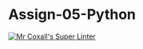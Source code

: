 # Assign-05-Python
[![Mr Coxall's Super Linter](https://github.com/ICS3U-C-Programming-LilyC/Assign-05-Python/workflows/Mr%20Coxall's%20Super%20Linter/badge.svg)](https://github.com/ICS3U-C-Programming-LilyC/Assign-05-Python/actions/)
